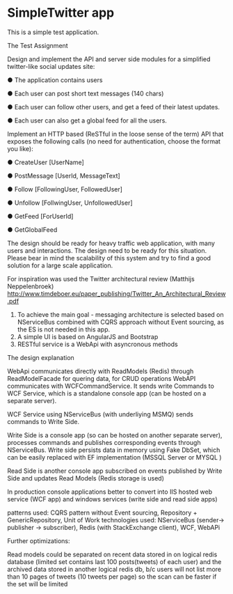 # SimpleTwitter app

This is a simple test application. 

The Test Assignment

Design and implement the API and server side modules for a simplified twitter-like social updates site:

●	The application contains users

●	Each user can post short text messages (140 chars)

●	Each user can follow other users, and get a feed of their latest updates. 

●	Each user can also get a global feed for all the users.

 
Implement an HTTP based (ReSTful in the loose sense of the term) API that exposes the following calls (no need for authentication, choose the format you like):
 
●	CreateUser [UserName]

●	PostMessage [UserId, MessageText]

●	Follow [FollowingUser, FollowedUser]

●	Unfollow [FollwingUser, UnfollowedUser]

●	GetFeed [ForUserId]

●	GetGlobalFeed

The design should be ready for heavy traffic web application, with many users and interactions. The design need to be ready for this situation. Please bear in mind the scalability of this system and try to find a good solution for a large scale application.

For inspiration was used the Twitter architectural review (Matthijs Neppelenbroek) 
http://www.timdeboer.eu/paper_publishing/Twitter_An_Architectural_Review.pdf


1. To achieve the main goal - messaging architecture is selected based on NServiceBus combined with CQRS approach without Event sourcing, as the ES is not needed in this app.
2. A simple UI is based on AngularJS and Bootstrap
3. RESTful service is a WebApi with asyncronous methods

The design explanation

WebApi communicates directly with ReadModels (Redis) through ReadModelFacade for quering data, for CRUD operations WebAPI communicates with WCFCommandService. It sends write Commands to WCF Service, which is a standalone console app (can be hosted on a separate server). 

WCF Service using NServiceBus (with underliying MSMQ) sends commands to Write Side.

Write Side is a console app (so can be hosted on another separate server), processes commands and publishes corresponding events through NServiceBus.
Write side persists data in memory using  Fake DbSet, which can be easily replaced with EF implementation (MSSQL Server or MYSQL )

Read Side is another console app subscribed on events published by Write Side and updates Read Models (Redis storage is used)

In production console applications better to convert into IIS hosted web service (WCF app) and windows services (write side and read side apps)

patterns used: CQRS pattern without Event sourcing, Repository + GenericRepository, Unit of Work
technologies used: NServiceBus (sender-> publisher -> subscriber), Redis (with StackExchange client), WCF, WebAPi

Further optimizations:

Read models could be separated on recent data stored in on logical redis database (limited set contains last 100 posts(tweets) of each user) and the archived data stored in another logical redis db, b/c users will not list more than 10 pages of tweets (10 tweets per page) so the scan can be faster if the set will be limited


